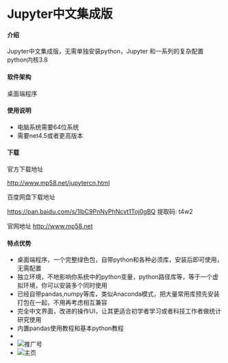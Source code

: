 # Jupyter中文集成版

#### 介绍
Jupyter中文集成版，无需单独安装python，Jupyter 和一系列的复杂配置
python内核3.8

#### 软件架构
桌面端程序 

#### 使用说明

-  电脑系统需要64位系统
-  需要net4.5或者更高版本

#### 下载
官方下载地址

http://www.mp58.net/jupytercn.html

百度网盘下载地址

https://pan.baidu.com/s/1lbC9PnNvPhNcvt1Toj0gBQ 提取码: t4w2

官网地址
http://www.mp58.net

#### 特点优势

- 桌面端程序，一个完整绿色包，自带python和各种必须库，安装后即可使用，无需配置
- 独立环境，不地影响你系统中的python变量，python路径库等，等于一个虚拟环境，你可以安装多个同时使用
- 已经自带pandas,numpy等库，类似Anaconda模式，把大量常用库预先安装打包在一起，不用再考虑相互兼容
- 完全中文界面，改进的操作UI，让其更适合初学者学习或者科技工作者做统计研究使用
- 内置pandas使用教程和基本python教程
- 
- ![推广号](https://user-images.githubusercontent.com/47958404/150715982-e13c9ae7-73a2-4f02-bbee-9b3ef7b87e2b.png)
- ![主页](https://user-images.githubusercontent.com/47958404/150747530-109ddc9d-6db2-4c0d-aa83-8b3a3ce6f230.png)


